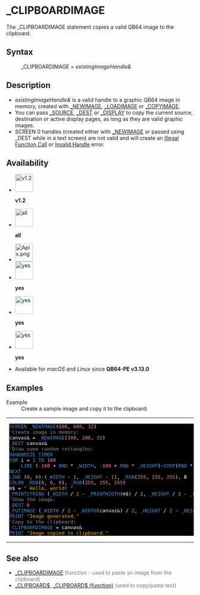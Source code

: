 <style>pre.codeide, pre.outputfixed, .outputcrt0 { background-color: #000 !important; color: #FFF !important; }</style><!DOCTYPE html>
<html class="client-nojs" dir="ltr" lang="en">
<head>
<title>_CLIPBOARDIMAGE - QB64 Phoenix Edition Wiki</title>
</head>
<body class="mediawiki ltr sitedir-ltr mw-hide-empty-elt ns-0 ns-subject page-CLIPBOARDIMAGE rootpage-CLIPBOARDIMAGE skin-vector action-view skin-vector-legacy vector-feature-language-in-header-enabled vector-feature-language-in-main-page-header-disabled vector-feature-language-alert-in-sidebar-disabled vector-feature-sticky-header-disabled vector-feature-sticky-header-edit-disabled vector-feature-table-of-contents-disabled vector-feature-visual-enhancement-next-disabled">
<div class="mw-body" id="content" role="main">
<a id="top"></a>
<h1 class="firstHeading mw-first-heading" id="firstHeading">_CLIPBOARDIMAGE</h1>
<div class="vector-body" id="bodyContent">
<div class="mw-body-content mw-content-ltr" dir="ltr" id="mw-content-text" lang="en"><div class="mw-parser-output"><p>The <a class="mw-selflink selflink">_CLIPBOARDIMAGE</a> statement copies a valid QB64 image to the clipboard.
</p>
<h2><span class="mw-headline" id="Syntax">Syntax</span></h2>
<dl><dd><a class="mw-selflink selflink">_CLIPBOARDIMAGE</a> = <i>existingImageHandle&amp;</i></dd></dl>
<p>
</p>
<h2><span class="mw-headline" id="Description">Description</span></h2>
<ul><li><i>existingImageHandle&amp;</i> is a valid handle to a graphic QB64 image in memory, created with <a href="NEWIMAGE" title="NEWIMAGE">_NEWIMAGE</a>, <a href="LOADIMAGE" title="LOADIMAGE">_LOADIMAGE</a> or <a href="COPYIMAGE" title="COPYIMAGE">_COPYIMAGE</a>.</li>
<li>You can pass <a href="SOURCE" title="SOURCE">_SOURCE</a>, <a href="DEST" title="DEST">_DEST</a> or <a href="DISPLAY" title="DISPLAY">_DISPLAY</a> to copy the current source, destination or active display pages, as long as they are valid graphic images.</li>
<li>SCREEN 0 handles (created either with <a href="NEWIMAGE" title="NEWIMAGE">_NEWIMAGE</a> or passed using _DEST while in a text screen) are not valid and will create an <a href="ERROR_Codes" title="ERROR Codes">Illegal Function Call</a> or <a href="ERROR_Codes" title="ERROR Codes">Invalid Handle</a> error.</li></ul>
<p>
</p>
<h2><span class="mw-headline" id="Availability">Availability</span></h2>
<ul class="gallery mw-gallery-nolines">
<li class="gallerybox" style="width: 53px"><div style="width: 53px">
<div class="thumb" style="width: 48px;"><div style="margin:0px auto;"><a class="image" href="File:Qb64.png" title="v1.2"><img alt="v1.2" decoding="async" height="48" src="/qb64wiki/images/9/91/Qb64.png" width="48"/></a></div></div>
<div class="gallerytext">
<p><b>v1.2</b>
</p>
</div>
</div></li>
<li class="gallerybox" style="width: 53px"><div style="width: 53px">
<div class="thumb" style="width: 48px;"><div style="margin:0px auto;"><a class="image" href="File:Qbpe.png" title="all"><img alt="all" decoding="async" height="48" src="/qb64wiki/images/0/07/Qbpe.png" width="48"/></a></div></div>
<div class="gallerytext">
<p><b>all</b>
</p>
</div>
</div></li>
<li class="gallerybox" style="width: 53px"><div style="width: 53px">
<div class="thumb" style="width: 48px;"><div style="margin:0px auto;"><a class="image" href="File:Apix.png"><img alt="Apix.png" decoding="async" height="48" src="/qb64wiki/images/5/5f/Apix.png" width="48"/></a></div></div>
<div class="gallerytext">
</div>
</div></li>
<li class="gallerybox" style="width: 53px"><div style="width: 53px">
<div class="thumb" style="width: 48px;"><div style="margin:0px auto;"><a class="image" href="File:Win.png" title="yes"><img alt="yes" decoding="async" height="48" src="/qb64wiki/images/2/29/Win.png" width="48"/></a></div></div>
<div class="gallerytext">
<p><b>yes</b>
</p>
</div>
</div></li>
<li class="gallerybox" style="width: 53px"><div style="width: 53px">
<div class="thumb" style="width: 48px;"><div style="margin:0px auto;"><a class="image" href="File:Lnx.png" title="yes"><img alt="yes" decoding="async" height="48" src="/qb64wiki/images/7/7a/Lnx.png" width="48"/></a></div></div>
<div class="gallerytext">
<p><b>yes</b>
</p>
</div>
</div></li>
<li class="gallerybox" style="width: 53px"><div style="width: 53px">
<div class="thumb" style="width: 48px;"><div style="margin:0px auto;"><a class="image" href="File:Osx.png" title="yes"><img alt="yes" decoding="async" height="48" src="/qb64wiki/images/2/22/Osx.png" width="48"/></a></div></div>
<div class="gallerytext">
<p><b>yes</b>
</p>
</div>
</div></li>
</ul>
<ul><li>Available for <i>macOS</i> and <i>Linux</i> since <b>QB64-PE v3.13.0</b></li></ul>
<p>
</p>
<h2><span class="mw-headline" id="Examples">Examples</span></h2>
<dl><dt>Example</dt>
<dd>Create a sample image and copy it to the clipboard:</dd></dl>
<table cellpadding="15px" width="100%">
<tbody><tr>
<td><pre class="codeide"><a href="SCREEN" title="SCREEN"><span style="color:#4593D8;">SCREEN</span></a> <a href="NEWIMAGE" title="NEWIMAGE"><span style="color:#4593D8;">_NEWIMAGE</span></a>(<span style="color:#F580B1;">800</span>, <span style="color:#F580B1;">600</span>, <span style="color:#F580B1;">32</span>)
<span style="color:#919191;">'Create image in memory:</span>
canvas&amp; = <a href="NEWIMAGE" title="NEWIMAGE"><span style="color:#4593D8;">_NEWIMAGE</span></a>(<span style="color:#F580B1;">300</span>, <span style="color:#F580B1;">200</span>, <span style="color:#F580B1;">32</span>)
<a href="DEST" title="DEST"><span style="color:#4593D8;">_DEST</span></a> canvas&amp;
<span style="color:#919191;">'Draw some random rectangles:</span>
<a href="RANDOMIZE" title="RANDOMIZE"><span style="color:#4593D8;">RANDOMIZE</span></a> <a href="TIMER_(function)" title="TIMER (function)"><span style="color:#4593D8;">TIMER</span></a>
<a href="FOR" title="FOR"><span style="color:#4593D8;">FOR</span></a> i = <span style="color:#F580B1;">1</span> <a href="TO" title="TO"><span style="color:#4593D8;">TO</span></a> <span style="color:#F580B1;">100</span>
    <a href="LINE" title="LINE"><span style="color:#4593D8;">LINE</span></a> (<span style="color:#F580B1;">-100</span> + <a href="RND" title="RND"><span style="color:#4593D8;">RND</span></a> * <a href="WIDTH_(function)" title="WIDTH (function)"><span style="color:#4593D8;">_WIDTH</span></a>, <span style="color:#F580B1;">-100</span> + <a href="RND" title="RND"><span style="color:#4593D8;">RND</span></a> * <a href="HEIGHT" title="HEIGHT"><span style="color:#4593D8;">_HEIGHT</span></a>)-<a href="STEP" title="STEP"><span style="color:#4593D8;">STEP</span></a>(<a href="RND" title="RND"><span style="color:#4593D8;">RND</span></a> * <span style="color:#F580B1;">150</span>, <a href="RND" title="RND"><span style="color:#4593D8;">RND</span></a> * <span style="color:#F580B1;">150</span>), <a href="RGB" title="RGB"><span style="color:#4593D8;">_RGB</span></a>(<a href="RND" title="RND"><span style="color:#4593D8;">RND</span></a> * <span style="color:#F580B1;">255</span>, <a href="RND" title="RND"><span style="color:#4593D8;">RND</span></a> * <span style="color:#F580B1;">255</span>, <a href="RND" title="RND"><span style="color:#4593D8;">RND</span></a> * <span style="color:#F580B1;">255</span>), BF
<a href="NEXT" title="NEXT"><span style="color:#4593D8;">NEXT</span></a>
<a href="LINE" title="LINE"><span style="color:#4593D8;">LINE</span></a> (<span style="color:#F580B1;">0</span>, <span style="color:#F580B1;">0</span>)-(<a href="WIDTH_(function)" title="WIDTH (function)"><span style="color:#4593D8;">_WIDTH</span></a> - <span style="color:#F580B1;">1</span>, <a href="HEIGHT" title="HEIGHT"><span style="color:#4593D8;">_HEIGHT</span></a> - <span style="color:#F580B1;">1</span>), <a href="RGB" title="RGB"><span style="color:#4593D8;">_RGB</span></a>(<span style="color:#F580B1;">255</span>, <span style="color:#F580B1;">255</span>, <span style="color:#F580B1;">255</span>), B
<a href="COLOR" title="COLOR"><span style="color:#4593D8;">COLOR</span></a> <a href="RGB" title="RGB"><span style="color:#4593D8;">_RGB</span></a>(<span style="color:#F580B1;">0</span>, <span style="color:#F580B1;">0</span>, <span style="color:#F580B1;">0</span>), <a href="RGB" title="RGB"><span style="color:#4593D8;">_RGB</span></a>(<span style="color:#F580B1;">255</span>, <span style="color:#F580B1;">255</span>, <span style="color:#F580B1;">255</span>)
m$ = <span style="color:#FFB100;">" Hello, world! "</span>
<a href="PRINTSTRING" title="PRINTSTRING"><span style="color:#4593D8;">_PRINTSTRING</span></a> (<a href="WIDTH_(function)" title="WIDTH (function)"><span style="color:#4593D8;">_WIDTH</span></a> / <span style="color:#F580B1;">2</span> - <a href="PRINTWIDTH" title="PRINTWIDTH"><span style="color:#4593D8;">_PRINTWIDTH</span></a>(m$) / <span style="color:#F580B1;">2</span>, <a href="HEIGHT" title="HEIGHT"><span style="color:#4593D8;">_HEIGHT</span></a> / <span style="color:#F580B1;">2</span> - <a href="FONTHEIGHT" title="FONTHEIGHT"><span style="color:#4593D8;">_FONTHEIGHT</span></a> / <span style="color:#F580B1;">2</span>), m$
<span style="color:#919191;">'Show the image:</span>
<a href="DEST" title="DEST"><span style="color:#4593D8;">_DEST</span></a> <span style="color:#F580B1;">0</span>
<a href="PUTIMAGE" title="PUTIMAGE"><span style="color:#4593D8;">_PUTIMAGE</span></a> (<a href="WIDTH_(function)" title="WIDTH (function)"><span style="color:#4593D8;">_WIDTH</span></a> / <span style="color:#F580B1;">2</span> - <a href="WIDTH_(function)" title="WIDTH (function)"><span style="color:#4593D8;">_WIDTH</span></a>(canvas&amp;) / <span style="color:#F580B1;">2</span>, <a href="HEIGHT" title="HEIGHT"><span style="color:#4593D8;">_HEIGHT</span></a> / <span style="color:#F580B1;">2</span> - <a href="HEIGHT" title="HEIGHT"><span style="color:#4593D8;">_HEIGHT</span></a>(canvas&amp;) / <span style="color:#F580B1;">2</span>), canvas&amp;
<a href="PRINT" title="PRINT"><span style="color:#4593D8;">PRINT</span></a> <span style="color:#FFB100;">"Image generated."</span>
<span style="color:#919191;">'Copy to the clipboard:</span>
<a class="mw-selflink selflink"><span style="color:#4593D8;">_CLIPBOARDIMAGE</span></a> = canvas&amp;
<a href="PRINT" title="PRINT"><span style="color:#4593D8;">PRINT</span></a> <span style="color:#FFB100;">"Image copied to clipboard."</span>
</pre>
</td></tr></tbody></table>
<p>
</p>
<h2><span class="mw-headline" id="See_also">See also</span></h2>
<ul><li><a href="CLIPBOARDIMAGE_(function)" title="CLIPBOARDIMAGE (function)">_CLIPBOARDIMAGE</a> <span style="color:#777777;">(function - used to paste an image from the clipboard)</span></li>
<li><a href="CLIPBOARD$" title="CLIPBOARD$">_CLIPBOARD$</a>, <a href="CLIPBOARD$_(function)" title="CLIPBOARD$ (function)">_CLIPBOARD$ (function)</a> <span style="color:#777777;">(used to copy/paste text)</span></li></ul>
<p>
</p>
<!-- 
NewPP limit report
Cached time: 20240714211313
Cache expiry: 86400
Reduced expiry: false
Complications: [show‐toc]
CPU time usage: 0.073 seconds
Real time usage: 0.090 seconds
Preprocessor visited node count: 680/1000000
Post‐expand include size: 5212/2097152 bytes
Template argument size: 1322/2097152 bytes
Highest expansion depth: 4/100
Expensive parser function count: 0/100
Unstrip recursion depth: 0/20
Unstrip post‐expand size: 2514/5000000 bytes
-->
<!--
Transclusion expansion time report (%,ms,calls,template)
100.00%   68.061      1 -total
  7.42%    5.047     42 Template:Cl
  6.96%    4.738     46 Template:Text
  6.09%    4.143      1 Template:CodeStart
  4.09%    2.784      1 Template:PageExamples
  3.88%    2.640      1 Template:CodeEnd
  3.63%    2.471      1 Template:PageSyntax
  3.33%    2.269      2 Template:Parameter
  3.25%    2.214      1 Template:PageNavigation
  3.16%    2.150      1 Template:Small
-->
<!-- Saved in parser cache with key qb64pnix_mw19894-mwmb_:pcache:idhash:90-0!canonical and timestamp 20240714211313 and revision id 8844.
 -->
</div>
</div>
</div>
</div>
</body>
</html>